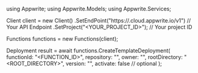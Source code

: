 using Appwrite;
using Appwrite.Models;
using Appwrite.Services;

Client client = new Client()
    .SetEndPoint("https://<REGION>.cloud.appwrite.io/v1") // Your API Endpoint
    .SetProject("<YOUR_PROJECT_ID>"); // Your project ID

Functions functions = new Functions(client);

Deployment result = await functions.CreateTemplateDeployment(
    functionId: "<FUNCTION_ID>",
    repository: "<REPOSITORY>",
    owner: "<OWNER>",
    rootDirectory: "<ROOT_DIRECTORY>",
    version: "<VERSION>",
    activate: false // optional
);